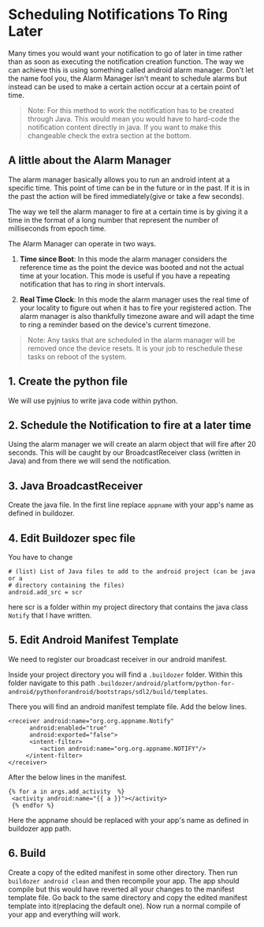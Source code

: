 # Scheduling Notifications To Ring Later

Many times you would want your notification to go of later in time rather than as soon as executing the notification creation function. The way we can achieve this is using something called android alarm manager. Don't let the name fool you, the Alarm Manager isn't meant to schedule alarms but instead can be used to make a certain action occur at a certain point of time.

> Note: For this method to work the notification has to be created through Java. This would mean you would have to hard-code the notification content directly in java. If you want to make this changeable check the extra section at the bottom.

## A little about the Alarm Manager

The alarm manager basically allows you to run an android intent at a specific time. This point of time can be in the future or in the past. If it is in the past the action will be fired immediately(give or take a few seconds).

The way we tell the alarm manager to fire at a certain time is by giving it a time in the format of a long number that represent the number of milliseconds from epoch time.

The Alarm Manager can operate in two ways.
  1. **Time since Boot**: In this mode the alarm manager considers the reference time as the point the device was booted and not the actual time at your location. This mode is useful if you have a repeating notification that has to ring in short intervals.

  2. **Real Time Clock**: In this mode the alarm manager uses the real time of your locality to figure out when it has to fire your registered action. The alarm manager is also thankfully timezone aware and will adapt the time to ring a reminder based on the device's current timezone.

> Note: Any tasks that are scheduled in the alarm manager will be removed once the device resets. It is your job to reschedule these tasks on reboot of the system.

## 1. Create the python file
  We will use pyjnius to write java code within python.

## 2. Schedule the Notification to fire at a later time
  Using the alarm manager we will create an alarm object that will fire after 20 seconds. This will be caught by our BroadcastReceiver class (written in Java) and from there we will send the notification.

## 3. Java BroadcastReceiver
  Create the java file. In the first line replace `appname` with your app's name as defined in buildozer.

## 4. Edit Buildozer spec file
  You have to change
  ```
  # (list) List of Java files to add to the android project (can be java or a
  # directory containing the files)
  android.add_src = scr
  ```
  here scr is a folder within my project directory that contains the java class `Notify` that I have written.

## 5. Edit Android Manifest Template
  We need to register our broadcast receiver in our android manifest.

  Inside your project directory you will find a `.buildozer` folder. Within this folder navigate to this path `.buildozer/android/platform/python-for-android/pythonforandroid/bootstraps/sdl2/build/templates`.

  There you will find an android manifest template file.
  Add the below lines.

  ```
  <receiver android:name="org.org.appname.Notify"
        android:enabled="true"
        android:exported="false">
        <intent-filter>
           <action android:name="org.org.appname.NOTIFY"/>
       </intent-filter>
  </receiver>
  ```
  After the below lines in the manifest.
  ```
  {% for a in args.add_activity  %}
   <activity android:name="{{ a }}"></activity>
   {% endfor %}
  ```
  Here the appname should be replaced with your app's name as defined in buildozer app path.

## 6. Build
  Create a copy of the edited manifest in some other directory.
  Then run `buildozer android clean` and then recompile your app. The app should compile but this would have reverted all your changes to the manifest template file. Go back to the same directory and copy the edited manifest template into it(replacing the default one). Now run a normal compile of your app and everything will work.
